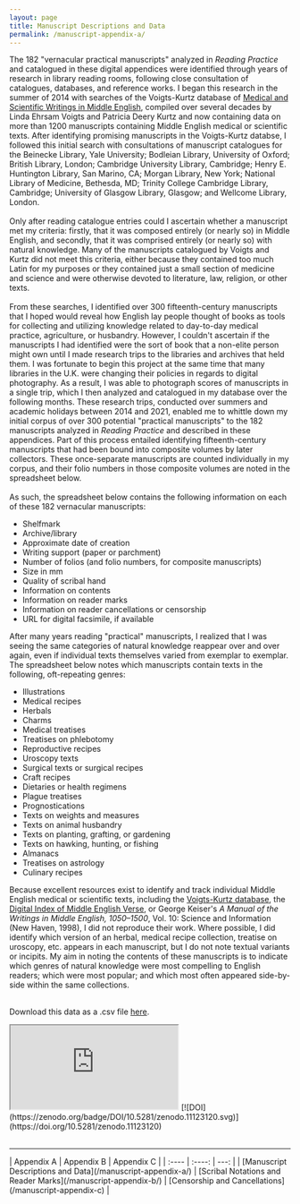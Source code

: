 ```yaml
---
layout: page
title: Manuscript Descriptions and Data
permalink: /manuscript-appendix-a/
---
```


The 182 "vernacular practical manuscripts" analyzed in _Reading Practice_ and catalogued in
these digital appendices were identified through years of research in library reading rooms,
following close consultation of catalogues, databases, and reference works. I began this research 
in the summer of 2014 with searches of the Voigts-Kurtz database of [Medical and Scientific Writings in Middle English](https://cctr1.umkc.edu/search), 
compiled over several decades by Linda Ehrsam Voigts and Patricia Deery Kurtz and now
containing data on more than 1200 manuscripts containing Middle English medical 
or scientific texts. After identifying promising manuscripts in the Voigts-Kurtz databse, I followed this
initial search with consultations of manuscript catalogues for the Beinecke Library, Yale University; 
Bodleian Library, University of Oxford; British Library, London; Cambridge University Library, Cambridge; 
Henry E. Huntington Library, San Marino, CA; Morgan Library, New York; National Library of Medicine, Bethesda, MD; 
Trinity College Cambridge Library, Cambridge; University of Glasgow Library, Glasgow; and Wellcome Library, London.
<br>
<br>
Only after reading catalogue entries could I ascertain whether a manuscript met my criteria:
firstly, that it was composed entirely (or nearly so) in Middle English, and secondly, 
that it was comprised entirely (or nearly so) with natural knowledge. Many of the
manuscripts catalogued by Voigts and Kurtz did not meet this criteria, either because they contained too
much Latin for my purposes or they contained just a small section of medicine and science 
and were otherwise devoted to literature, law, religion, or other texts. 
<br>
<br>
From these searches, I identified over 300 fifteenth-century manuscripts that I hoped would 
reveal how English lay people thought of books as tools for collecting and utilizing knowledge
related to day-to-day medical practice, agriculture, or husbandry. However, I couldn't ascertain 
if the manuscripts I had identified were the sort of book that a non-elite person might own
until I made research trips to the libraries and archives that held them. I was fortunate 
to begin this project at the same time that many libraries in the U.K. were changing their 
policies in regards to digital photography. As a result, I was able to photograph scores of 
manuscripts in a single trip, which I then analyzed and catalogued in my database over the 
following months. These research trips, conducted over summers and academic holidays between 
2014 and 2021, enabled me to whittle down my initial corpus of over 300 potential "practical manuscripts" 
to the 182 manuscripts analyzed in _Reading Practice_ and described in these appendices. Part of this
process entailed identifying fifteenth-century manuscripts that had been bound into composite volumes
by later collectors. These once-separate manuscripts are counted individually in my corpus, and their 
folio numbers in those composite volumes are noted in the spreadsheet below.
<br>
<br>
As such, the spreadsheet below contains the following information on each of these 182 vernacular manuscripts:
- Shelfmark
- Archive/library
- Approximate date of creation
- Writing support (paper or parchment)
- Number of folios (and folio numbers, for composite manuscripts)
- Size in mm
- Quality of scribal hand
- Information on contents
- Information on reader marks
- Information on reader cancellations or censorship
- URL for digital facsimile, if available

After many years reading "practical" manuscripts, I realized that I was seeing the same categories 
of natural knowledge reappear over and over again, even if individual texts 
themselves varied from exemplar to exemplar. The spreadsheet below notes which manuscripts
contain texts in the following, oft-repeating genres:

- Illustrations
- Medical recipes
- Herbals
- Charms
- Medical treatises
- Treatises on phlebotomy
- Reproductive recipes
- Uroscopy texts
- Surgical texts or surgical recipes
- Craft recipes
- Dietaries or health regimens
- Plague treatises
- Prognostications
- Texts on weights and measures
- Texts on animal husbandry
- Texts on planting, grafting, or gardening
- Texts on hawking, hunting, or fishing
- Almanacs
- Treatises on astrology
- Culinary recipes

Because excellent resources exist to identify and track individual Middle English medical or
scientific texts, including the [Voigts-Kurtz database](https://cctr1.umkc.edu/search), the [Digital Index of Middle English Verse](https://www.dimev.net),
or George Keiser's _A Manual of the Writings in Middle English, 1050–1500_, Vol. 10: Science and Information (New Haven, 1998),
I did not reproduce their work. Where possible, I did identify which version of an herbal, medical
recipe collection, treatise on uroscopy, etc. appears in each manuscript, but I do not note
textual variants or incipits. My aim in noting the contents of these manuscripts is to indicate 
which genres of natural knowledge were most compelling to English readers; which were most popular; 
and which most often appeared side-by-side within the same collections.   
<br>

Download this data as a .csv file [here](https://doi.org/10.5281/zenodo.11123120).
<iframe src="https://docs.google.com/spreadsheets/d/e/2PACX-1vTABtJLyJF9nS5RZ1ElMYUT-enfT_5ooMWgWgDwvnIryIQtdjg6IxKv2uHbvpren3S9HHLBY8z0bDND/pubhtml?gid=920939365&amp;single=true&amp;widget=true&amp;headers=false"></iframe>
[![DOI](https://zenodo.org/badge/DOI/10.5281/zenodo.11123120.svg)](https://doi.org/10.5281/zenodo.11123120)
<br>
<br>

<hr>
| Appendix A | Appendix B | Appendix C |
| :---- | :----: | ---: |
| [Manuscript Descriptions and Data](/manuscript-appendix-a/) | [Scribal Notations and Reader Marks](/manuscript-appendix-b/) | [Censorship and Cancellations](/manuscript-appendix-c) |


